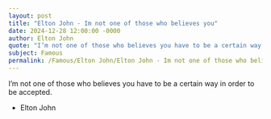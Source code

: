 ```yaml
---
layout: post
title: "Elton John - Im not one of those who believes you"
date: 2024-12-28 12:00:00 -0000
author: Elton John
quote: "I’m not one of those who believes you have to be a certain way in order to be accepted."
subject: Famous
permalink: /Famous/Elton John/Elton John - Im not one of those who believes you
---
```


I’m not one of those who believes you have to be a certain way in order to be accepted.

- Elton John
